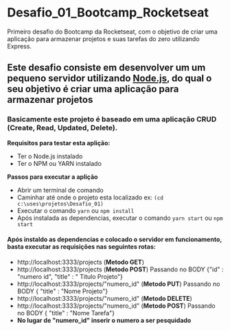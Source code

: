 # Desafio_01_Bootcamp_Rocketseat
Primeiro desafio do Bootcamp da Rocketseat, com o objetivo de criar uma aplicação para armazenar projetos e suas tarefas do zero utilizando Express.

## Este desafio consiste em desenvolver um um pequeno servidor utilizando [Node.js](https://nodejs.org/en/), do qual o seu objetivo é criar uma aplicação para armazenar projetos
### Basicamente este projeto é baseado em uma aplicação CRUD (Create, Read, Updated, Delete).

**Requisitos para testar esta aplição:**
* Ter o Node.js instalado
* Ter o NPM ou YARN instalado

**Passos para executar a aplição**
* Abrir um terminal de comando
* Caminhar até onde o projeto esta localizado ex: `(cd c:\uses\projetos\Desafio_01)`
* Executar o comando `yarn` ou `npm install`
* Após instalada as dependencias, executar o comando `yarn start` ou `npm start`

#### Após instaldo as dependencias e colocado o servidor em funcionamento, basta executar as requisições nas seguintes rotas:
  * http://localhost:3333/projects (**Metodo GET**)
  * http://localhost:3333/projects (**Metodo POST**) Passando no BODY {"id" : "numero id",	"title" : " Titulo Projeto"}  
  * http://localhost:3333/projects/"numero_id" (**Metodo PUT**) Passando no BODY {	"title" : "Nome Projeto"}
  * http://localhost:3333/projects/"numero_id" (**Metodo DELETE**)
  * http://localhost:3333/projects/"numero_id" (**Metodo POST**) Passando no BODY {	"title" : "Nome Tarefa"}
  * **No lugar de "numero_id" inserir o numero a ser pesquidado** 